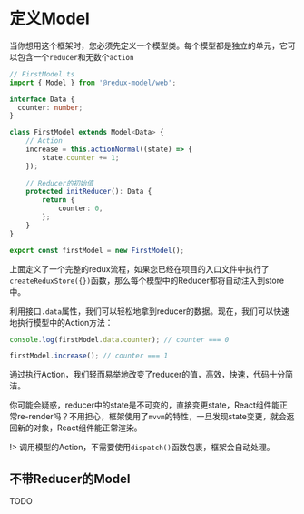 # 定义Model

当你想用这个框架时，您必须先定义一个模型类。每个模型都是独立的单元，它可以包含一个`reducer`和无数个`action`

```typescript
// FirstModel.ts
import { Model } from '@redux-model/web';

interface Data {
  counter: number;
}

class FirstModel extends Model<Data> {
    // Action
    increase = this.actionNormal((state) => {
        state.counter += 1;
    });
    
    // Reducer的初始值
    protected initReducer(): Data {
        return {
            counter: 0,
        };
    }
}

export const firstModel = new FirstModel();
```

上面定义了一个完整的redux流程，如果您已经在项目的入口文件中执行了`createReduxStore({})`函数，那么每个模型中的Reducer都将自动注入到store中。

利用接口`.data`属性，我们可以轻松地拿到reducer的数据。现在，我们可以快速地执行模型中的Action方法：
```typescript
console.log(firstModel.data.counter); // counter === 0

firstModel.increase(); // counter === 1
```
通过执行Action，我们轻而易举地改变了reducer的值，高效，快速，代码十分简洁。

你可能会疑惑，reducer中的state是不可变的，直接变更state，React组件能正常re-render吗？不用担心，框架使用了`mvvm`的特性，一旦发现state变更，就会返回新的对象，React组件能正常渲染。

!> 调用模型的Action，不需要使用`dispatch()`函数包裹，框架会自动处理。


## 不带Reducer的Model
TODO
